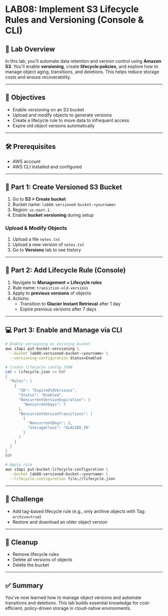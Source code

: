 # LAB08: Implement S3 Lifecycle Rules and Versioning (Console & CLI)

## 🔁 Lab Overview

In this lab, you'll automate data retention and version control using **Amazon S3**. You'll enable **versioning**, create **lifecycle policies**, and explore how to manage object aging, transitions, and deletions. This helps reduce storage costs and ensure recoverability.

---

## 🎯 Objectives

- Enable versioning on an S3 bucket
- Upload and modify objects to generate versions
- Create a lifecycle rule to move data to infrequent access
- Expire old object versions automatically

---

## 🛠️ Prerequisites

- AWS account
- AWS CLI installed and configured

---

## 📂 Part 1: Create Versioned S3 Bucket

1. Go to **S3 > Create bucket**
2. Bucket name: `lab08-versioned-bucket-<yourname>`
3. Region: `us-east-1`
4. Enable **bucket versioning** during setup

### Upload & Modify Objects
1. Upload a file `notes.txt`
2. Upload a new version of `notes.txt`
3. Go to **Versions** tab to see history

---

## 🔁 Part 2: Add Lifecycle Rule (Console)

1. Navigate to **Management > Lifecycle rules**
2. Rule name: `transition-old-versions`
3. Apply to **previous versions** of objects
4. Actions:
   - Transition to **Glacier Instant Retrieval** after 1 day
   - Expire previous versions after 7 days

---

## 💻 Part 3: Enable and Manage via CLI
```bash
# Enable versioning on existing bucket
aws s3api put-bucket-versioning \
  --bucket lab08-versioned-bucket-<yourname> \
  --versioning-configuration Status=Enabled

# Create lifecycle config JSON
cat > lifecycle.json << EOF
{
  "Rules": [
    {
      "ID": "ExpireOldVersions",
      "Status": "Enabled",
      "NoncurrentVersionExpiration": {
        "NoncurrentDays": 7
      },
      "NoncurrentVersionTransitions": [
        {
          "NoncurrentDays": 1,
          "StorageClass": "GLACIER_IR"
        }
      ]
    }
  ]
}
EOF

# Apply rule
aws s3api put-bucket-lifecycle-configuration \
  --bucket lab08-versioned-bucket-<yourname> \
  --lifecycle-configuration file://lifecycle.json
```

---

## 🧪 Challenge

- Add tag-based lifecycle rule (e.g., only archive objects with Tag: `archive=true`)
- Restore and download an older object version

---

## 🧹 Cleanup

- Remove lifecycle rules
- Delete all versions of objects
- Delete the bucket

---

## ✅ Summary

You’ve now learned how to manage object versions and automate transitions and deletions. This lab builds essential knowledge for cost-efficient, policy-driven storage in cloud-native environments.

